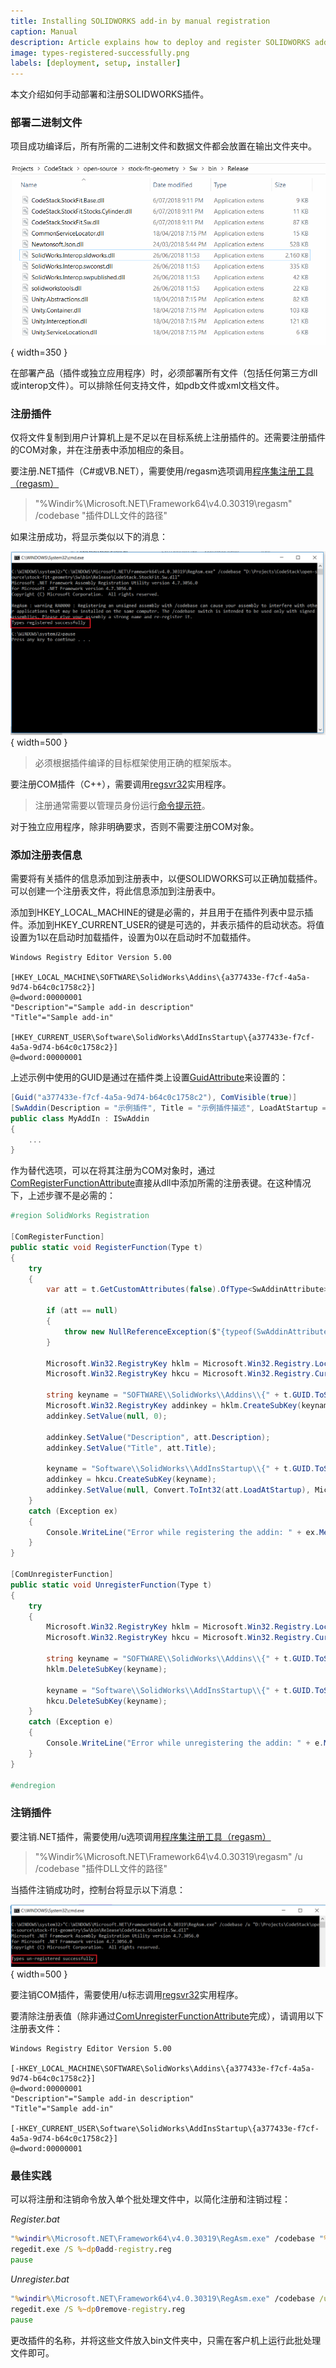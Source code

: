 ```yaml
---
title: Installing SOLIDWORKS add-in by manual registration
caption: Manual
description: Article explains how to deploy and register SOLIDWORKS add-in manually
image: types-registered-successfully.png
labels: [deployment, setup, installer]
---
```

本文介绍如何手动部署和注册SOLIDWORKS插件。

### 部署二进制文件

项目成功编译后，所有所需的二进制文件和数据文件都会放置在输出文件夹中。

![带有二进制输出的文件夹](bin-folder.png){ width=350 }

在部署产品（插件或独立应用程序）时，必须部署所有文件（包括任何第三方dll或interop文件）。可以排除任何支持文件，如pdb文件或xml文档文件。

### 注册插件

仅将文件复制到用户计算机上是不足以在目标系统上注册插件的。还需要注册插件的COM对象，并在注册表中添加相应的条目。

要注册.NET插件（C#或VB.NET），需要使用/regasm选项调用[程序集注册工具（regasm）](https://docs.microsoft.com/zh-cn/dotnet/framework/tools/regasm-exe-assembly-registration-tool)

> "%Windir%\Microsoft.NET\Framework64\v4.0.30319\regasm" /codebase "插件DLL文件的路径"

如果注册成功，将显示类似以下的消息：

![成功注册COM类型](types-registered-successfully.png){ width=500 }

> 必须根据插件编译的目标框架使用正确的框架版本。

要注册COM插件（C++），需要调用[regsvr32](https://docs.microsoft.com/zh-cn/windows-server/administration/windows-commands/regsvr32)实用程序。

> 注册通常需要以管理员身份运行[命令提示符](https://zh.wikipedia.org/wiki/Cmd.exe)。

对于独立应用程序，除非明确要求，否则不需要注册COM对象。

### 添加注册表信息

需要将有关插件的信息添加到注册表中，以便SOLIDWORKS可以正确加载插件。可以创建一个注册表文件，将此信息添加到注册表中。

添加到HKEY_LOCAL_MACHINE的键是必需的，并且用于在插件列表中显示插件。添加到HKEY_CURRENT_USER的键是可选的，并表示插件的启动状态。将值设置为1以在启动时加载插件，设置为0以在启动时不加载插件。

~~~ reg
Windows Registry Editor Version 5.00

[HKEY_LOCAL_MACHINE\SOFTWARE\SolidWorks\Addins\{a377433e-f7cf-4a5a-9d74-b64c0c1758c2}]
@=dword:00000001
"Description"="Sample add-in description"
"Title"="Sample add-in"

[HKEY_CURRENT_USER\Software\SolidWorks\AddInsStartup\{a377433e-f7cf-4a5a-9d74-b64c0c1758c2}]
@=dword:00000001
~~~



上述示例中使用的GUID是通过在插件类上设置[GuidAttribute](https://docs.microsoft.com/zh-cn/dotnet/api/system.runtime.interopservices.guidattribute?view=netframework-4.0)来设置的：

~~~ cs
[Guid("a377433e-f7cf-4a5a-9d74-b64c0c1758c2"), ComVisible(true)]
[SwAddin(Description = "示例插件", Title = "示例插件描述", LoadAtStartup = true)]    
public class MyAddIn : ISwAddin
{
    ...
}
~~~

作为替代选项，可以在将其注册为COM对象时，通过[ComRegisterFunctionAttribute](https://docs.microsoft.com/zh-cn/dotnet/api/system.runtime.interopservices.comregisterfunctionattribute?view=netframework-4.0)直接从dll中添加所需的注册表键。在这种情况下，上述步骤不是必需的：

~~~ cs
#region SolidWorks Registration

[ComRegisterFunction]
public static void RegisterFunction(Type t)
{
    try
    {
        var att = t.GetCustomAttributes(false).OfType<SwAddinAttribute>().FirstOrDefault();

        if (att == null)
        {
            throw new NullReferenceException($"{typeof(SwAddinAttribute).FullName} is not set on {t.GetType().FullName}");
        }

        Microsoft.Win32.RegistryKey hklm = Microsoft.Win32.Registry.LocalMachine;
        Microsoft.Win32.RegistryKey hkcu = Microsoft.Win32.Registry.CurrentUser;

        string keyname = "SOFTWARE\\SolidWorks\\Addins\\{" + t.GUID.ToString() + "}";
        Microsoft.Win32.RegistryKey addinkey = hklm.CreateSubKey(keyname);
        addinkey.SetValue(null, 0);

        addinkey.SetValue("Description", att.Description);
        addinkey.SetValue("Title", att.Title);

        keyname = "Software\\SolidWorks\\AddInsStartup\\{" + t.GUID.ToString() + "}";
        addinkey = hkcu.CreateSubKey(keyname);
        addinkey.SetValue(null, Convert.ToInt32(att.LoadAtStartup), Microsoft.Win32.RegistryValueKind.DWord);
    }
    catch (Exception ex)
    {
        Console.WriteLine("Error while registering the addin: " + ex.Message);
    }
}

[ComUnregisterFunction]
public static void UnregisterFunction(Type t)
{
    try
    {
        Microsoft.Win32.RegistryKey hklm = Microsoft.Win32.Registry.LocalMachine;
        Microsoft.Win32.RegistryKey hkcu = Microsoft.Win32.Registry.CurrentUser;

        string keyname = "SOFTWARE\\SolidWorks\\Addins\\{" + t.GUID.ToString() + "}";
        hklm.DeleteSubKey(keyname);

        keyname = "Software\\SolidWorks\\AddInsStartup\\{" + t.GUID.ToString() + "}";
        hkcu.DeleteSubKey(keyname);
    }
    catch (Exception e)
    {
        Console.WriteLine("Error while unregistering the addin: " + e.Message);
    }
}

#endregion
~~~



### 注销插件

要注销.NET插件，需要使用/u选项调用[程序集注册工具（regasm）](https://docs.microsoft.com/zh-cn/dotnet/framework/tools/regasm-exe-assembly-registration-tool)

> "%Windir%\Microsoft.NET\Framework64\v4.0.30319\regasm" /u /codebase "插件DLL文件的路径"

当插件注销成功时，控制台将显示以下消息：

![成功注销COM类型](types-unregistered-successfully.png){ width=500 }

要注销COM插件，需要使用/u标志调用[regsvr32](https://docs.microsoft.com/zh-cn/windows-server/administration/windows-commands/regsvr32)实用程序。

要清除注册表值（除非通过[ComUnregisterFunctionAttribute](https://docs.microsoft.com/zh-cn/dotnet/api/system.runtime.interopservices.comunregisterfunctionattribute?view=netframework-4.0)完成），请调用以下注册表文件：

~~~ reg
Windows Registry Editor Version 5.00

[-HKEY_LOCAL_MACHINE\SOFTWARE\SolidWorks\Addins\{a377433e-f7cf-4a5a-9d74-b64c0c1758c2}]
@=dword:00000001
"Description"="Sample add-in description"
"Title"="Sample add-in"

[-HKEY_CURRENT_USER\Software\SolidWorks\AddInsStartup\{a377433e-f7cf-4a5a-9d74-b64c0c1758c2}]
@=dword:00000001
~~~



### 最佳实践

可以将注册和注销命令放入单个批处理文件中，以简化注册和注销过程：

*Register.bat*
~~~ cmd
"%windir%\Microsoft.NET\Framework64\v4.0.30319\RegAsm.exe" /codebase "%~dp0CodeStack.StockFit.Sw.dll"
regedit.exe /S %~dp0add-registry.reg
pause
~~~



*Unregister.bat*
~~~ cmd
"%windir%\Microsoft.NET\Framework64\v4.0.30319\RegAsm.exe" /codebase /u "%~dp0CodeStack.StockFit.Sw.dll"
regedit.exe /S %~dp0remove-registry.reg
pause
~~~



更改插件的名称，并将这些文件放入bin文件夹中，只需在客户机上运行此批处理文件即可。